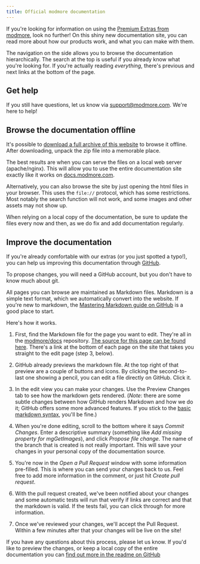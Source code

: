 ```yaml
---
title: Official modmore documentation
---
```


If you're looking for information on using the [Premium Extras from modmore](https://www.modmore.com/extras/), look no further! On this shiny new documentation site, you can read more about how our products work, and what you can make with them.

The navigation on the side allows you to browse the documentation hierarchically. The search at the top is useful if you already know what you're looking for. If you're actually reading _everything_, there's previous and next links at the bottom of the page. 

## Get help

If you still have questions, let us know via support@modmore.com. We're here to help! 

## Browse the documentation offline

It's possible to [download a full archive of this website](modmore-documentation.zip) to browse it offline. After downloading, unpack the zip file into a memorable place. 

The best results are when you can serve the files on a local web server (apache/nginx). This will allow you to use the entire documentation site exactly like it works on [docs.modmore.com](https://docs.modmore.com/). 

Alternatively, you can also browse the site by just opening the html files in your browser. This uses the `file://` protocol, which has some restrictions. Most notably the search function will not work, and some images and other assets may not show up. 

When relying on a local copy of the documentation, be sure to update the files every now and then, as we do fix and add documentation regularly. 

## Improve the documentation

If you're already comfortable with our extras (or you just spotted a typo!), you can help us improving this documentation through [GitHub](https://github.com/modmore/docs). 

To propose changes, you will need a GitHub account, but you don't have to know much about git.

All pages you can browse are maintained as Markdown files. Markdown is a simple text format, which we automatically convert into the website. If you're new to markdown, the [Mastering Markdown guide on GitHub](https://guides.github.com/features/mastering-markdown/) is a good place to start. 

Here's how it works.

1. First, find the Markdown file for the page you want to edit. They're all in the [modmore/docs](https://github.com/modmore/docs) repository. [The source for this page can be found here](https://github.com/modmore/docs/blob/master/en/index.md). There's a link at the bottom of each page on the site that takes you straight to the edit page (step 3, below). 

2. GitHub already previews the markdown file. At the top right of that preview are a couple of buttons and icons. By clicking the second-to-last one showing a pencil, you can edit a file directly on GitHub. Click it. 

3. In the edit view you can make your changes. Use the Preview Changes tab to see how the markdown gets rendered. (_Note_: there are some subtle changes between how GitHub renders Markdown and how we do it; GitHub offers some more advanced features. If you stick to the [basic markdown syntax](https://daringfireball.net/projects/markdown/basics), you'll be fine.)

4. When you're done editing, scroll to the bottom where it says _Commit Changes_. Enter a descriptive summary (something like _Add missing property for mgGetImages_), and click _Propose file change_. The name of the branch that is created is not really important. This will save your changes in your personal copy of the documentation source.
 
5. You're now in the _Open a Pull Request_ window with some information pre-filled. This is where you can send your changes back to us. Feel free to add more information in the comment, or just hit _Create pull request_.

6. With the pull request created, we've been notified about your changes and some automatic tests will run that verify if links are correct and that the markdown is valid. If the tests fail, you can click through for more information. 
 
7. Once we've reviewed your changes, we'll accept the Pull Request. Within a few minutes after that your changes will be live on the site!

If you have any questions about this process, please let us know. If you'd like to preview the changes, or keep a local copy of the entire documentation you can [find out more in the readme on GitHub](https://github.com/modmore/docs/blob/master/README.md) 
